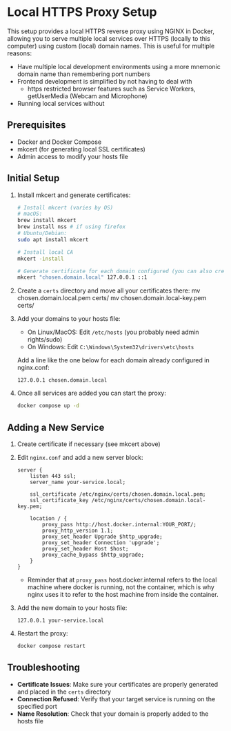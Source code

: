# Local HTTPS Proxy Setup

This setup provides a local HTTPS reverse proxy using NGINX in Docker, allowing you to serve multiple local services over HTTPS (locally to this computer) using custom (local) domain names. This is useful for multiple reasons: 

- Have multiple local development environments using a more mnemonic domain name than remembering port numbers
- Frontend development is simplified by not having to deal with 
   - https restricted browser features such as Service Workers, getUserMedia (Webcam and Microphone)
- Running local services without 

## Prerequisites

- Docker and Docker Compose
- mkcert (for generating local SSL certificates)
- Admin access to modify your hosts file

## Initial Setup

1. Install mkcert and generate certificates:
   ```bash
   # Install mkcert (varies by OS)
   # macOS:
   brew install mkcert
   brew install nss # if using firefox
   # Ubuntu/Debian:
   sudo apt install mkcert
   
   # Install local CA
   mkcert -install
   
   # Generate certificate for each domain configured (you can also credate wildcard domains if applicable)
   mkcert "chosen.domain.local" 127.0.0.1 ::1
   
2. Create a `certs` directory and move all your certificates there:
   mv chosen.domain.local.pem certs/
   mv chosen.domain.local-key.pem certs/

3. Add your domains to your hosts file:
   - On Linux/MacOS: Edit `/etc/hosts` (you probably need admin rights/sudo)
   - On Windows: Edit `C:\Windows\System32\drivers\etc\hosts`
   
   Add a line like the one below for each domain already configured in nginx.conf:
   ```
   127.0.0.1 chosen.domain.local
   ```

4. Once all services are added you can start the proxy:
   ```bash
   docker compose up -d
   ```

## Adding a New Service

1. Create certificate if necessary (see mkcert above)

2. Edit `nginx.conf` and add a new server block:
   ```nginx
   server {
       listen 443 ssl;
       server_name your-service.local;

       ssl_certificate /etc/nginx/certs/chosen.domain.local.pem;
       ssl_certificate_key /etc/nginx/certs/chosen.domain.local-key.pem;

       location / {
           proxy_pass http://host.docker.internal:YOUR_PORT/;
           proxy_http_version 1.1;
           proxy_set_header Upgrade $http_upgrade;
           proxy_set_header Connection 'upgrade';
           proxy_set_header Host $host;
           proxy_cache_bypass $http_upgrade;
       }
   }
   ```

   - Reminder that at `proxy_pass` host.docker.internal refers to the local machine where docker is running, not the container, which is why nginx uses it to refer to the host machine from inside the container.

3. Add the new domain to your hosts file:
   ```
   127.0.0.1 your-service.local
   ```

4. Restart the proxy:
   ```bash
   docker compose restart
   ```

## Troubleshooting

- **Certificate Issues**: Make sure your certificates are properly generated and placed in the `certs` directory
- **Connection Refused**: Verify that your target service is running on the specified port
- **Name Resolution**: Check that your domain is properly added to the hosts file
